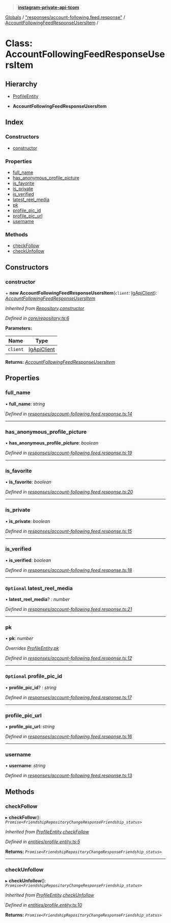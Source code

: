 > **[instagram-private-api-tcom](../README.md)**

[Globals](../README.md) / ["responses/account-following.feed.response"](../modules/_responses_account_following_feed_response_.md) / [AccountFollowingFeedResponseUsersItem](_responses_account_following_feed_response_.accountfollowingfeedresponseusersitem.md) /

# Class: AccountFollowingFeedResponseUsersItem

## Hierarchy

  * [ProfileEntity](_entities_profile_entity_.profileentity.md)

  * **AccountFollowingFeedResponseUsersItem**

## Index

### Constructors

* [constructor](_responses_account_following_feed_response_.accountfollowingfeedresponseusersitem.md#constructor)

### Properties

* [full_name](_responses_account_following_feed_response_.accountfollowingfeedresponseusersitem.md#full_name)
* [has_anonymous_profile_picture](_responses_account_following_feed_response_.accountfollowingfeedresponseusersitem.md#has_anonymous_profile_picture)
* [is_favorite](_responses_account_following_feed_response_.accountfollowingfeedresponseusersitem.md#is_favorite)
* [is_private](_responses_account_following_feed_response_.accountfollowingfeedresponseusersitem.md#is_private)
* [is_verified](_responses_account_following_feed_response_.accountfollowingfeedresponseusersitem.md#is_verified)
* [latest_reel_media](_responses_account_following_feed_response_.accountfollowingfeedresponseusersitem.md#optional-latest_reel_media)
* [pk](_responses_account_following_feed_response_.accountfollowingfeedresponseusersitem.md#pk)
* [profile_pic_id](_responses_account_following_feed_response_.accountfollowingfeedresponseusersitem.md#optional-profile_pic_id)
* [profile_pic_url](_responses_account_following_feed_response_.accountfollowingfeedresponseusersitem.md#profile_pic_url)
* [username](_responses_account_following_feed_response_.accountfollowingfeedresponseusersitem.md#username)

### Methods

* [checkFollow](_responses_account_following_feed_response_.accountfollowingfeedresponseusersitem.md#checkfollow)
* [checkUnfollow](_responses_account_following_feed_response_.accountfollowingfeedresponseusersitem.md#checkunfollow)

## Constructors

###  constructor

\+ **new AccountFollowingFeedResponseUsersItem**(`client`: [IgApiClient](_core_client_.igapiclient.md)): *[AccountFollowingFeedResponseUsersItem](_responses_account_following_feed_response_.accountfollowingfeedresponseusersitem.md)*

*Inherited from [Repository](_core_repository_.repository.md).[constructor](_core_repository_.repository.md#constructor)*

*Defined in [core/repository.ts:6](https://github.com/cuonglnhust/instagram-private-api-tcom/blob/master/src/core/repository.ts#L6)*

**Parameters:**

Name | Type |
------ | ------ |
`client` | [IgApiClient](_core_client_.igapiclient.md) |

**Returns:** *[AccountFollowingFeedResponseUsersItem](_responses_account_following_feed_response_.accountfollowingfeedresponseusersitem.md)*

## Properties

###  full_name

• **full_name**: *string*

*Defined in [responses/account-following.feed.response.ts:14](https://github.com/cuonglnhust/instagram-private-api-tcom/blob/3e16058/src/responses/account-following.feed.response.ts#L14)*

___

###  has_anonymous_profile_picture

• **has_anonymous_profile_picture**: *boolean*

*Defined in [responses/account-following.feed.response.ts:19](https://github.com/cuonglnhust/instagram-private-api-tcom/blob/3e16058/src/responses/account-following.feed.response.ts#L19)*

___

###  is_favorite

• **is_favorite**: *boolean*

*Defined in [responses/account-following.feed.response.ts:20](https://github.com/cuonglnhust/instagram-private-api-tcom/blob/3e16058/src/responses/account-following.feed.response.ts#L20)*

___

###  is_private

• **is_private**: *boolean*

*Defined in [responses/account-following.feed.response.ts:15](https://github.com/cuonglnhust/instagram-private-api-tcom/blob/3e16058/src/responses/account-following.feed.response.ts#L15)*

___

###  is_verified

• **is_verified**: *boolean*

*Defined in [responses/account-following.feed.response.ts:18](https://github.com/cuonglnhust/instagram-private-api-tcom/blob/3e16058/src/responses/account-following.feed.response.ts#L18)*

___

### `Optional` latest_reel_media

• **latest_reel_media**? : *number*

*Defined in [responses/account-following.feed.response.ts:21](https://github.com/cuonglnhust/instagram-private-api-tcom/blob/3e16058/src/responses/account-following.feed.response.ts#L21)*

___

###  pk

• **pk**: *number*

*Overrides [ProfileEntity](_entities_profile_entity_.profileentity.md).[pk](_entities_profile_entity_.profileentity.md#pk)*

*Defined in [responses/account-following.feed.response.ts:12](https://github.com/cuonglnhust/instagram-private-api-tcom/blob/3e16058/src/responses/account-following.feed.response.ts#L12)*

___

### `Optional` profile_pic_id

• **profile_pic_id**? : *string*

*Defined in [responses/account-following.feed.response.ts:17](https://github.com/cuonglnhust/instagram-private-api-tcom/blob/3e16058/src/responses/account-following.feed.response.ts#L17)*

___

###  profile_pic_url

• **profile_pic_url**: *string*

*Defined in [responses/account-following.feed.response.ts:16](https://github.com/cuonglnhust/instagram-private-api-tcom/blob/3e16058/src/responses/account-following.feed.response.ts#L16)*

___

###  username

• **username**: *string*

*Defined in [responses/account-following.feed.response.ts:13](https://github.com/cuonglnhust/instagram-private-api-tcom/blob/3e16058/src/responses/account-following.feed.response.ts#L13)*

## Methods

###  checkFollow

▸ **checkFollow**(): *`Promise<FriendshipRepositoryChangeResponseFriendship_status>`*

*Inherited from [ProfileEntity](_entities_profile_entity_.profileentity.md).[checkFollow](_entities_profile_entity_.profileentity.md#checkfollow)*

*Defined in [entities/profile.entity.ts:5](https://github.com/cuonglnhust/instagram-private-api-tcom/blob/3e16058/src/entities/profile.entity.ts#L5)*

**Returns:** *`Promise<FriendshipRepositoryChangeResponseFriendship_status>`*

___

###  checkUnfollow

▸ **checkUnfollow**(): *`Promise<FriendshipRepositoryChangeResponseFriendship_status>`*

*Inherited from [ProfileEntity](_entities_profile_entity_.profileentity.md).[checkUnfollow](_entities_profile_entity_.profileentity.md#checkunfollow)*

*Defined in [entities/profile.entity.ts:10](https://github.com/cuonglnhust/instagram-private-api-tcom/blob/3e16058/src/entities/profile.entity.ts#L10)*

**Returns:** *`Promise<FriendshipRepositoryChangeResponseFriendship_status>`*